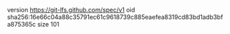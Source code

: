 version https://git-lfs.github.com/spec/v1
oid sha256:16e66c04a88c35791ec61c9618739c885eaefea8319cd83bd1adb3bfa875365c
size 101
